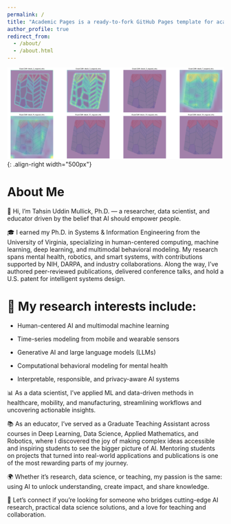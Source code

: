 ```yaml
---
permalink: /
title: "Academic Pages is a ready-to-fork GitHub Pages template for academic personal websites"
author_profile: true
redirect_from: 
  - /about/
  - /about.html
---
```


![Illustration of my work](/images/gradcam_fvp2.png){: .align-right width="500px"}

# About Me

👋 Hi, I’m Tahsin Uddin Mullick, Ph.D. — a researcher, data scientist, and educator driven by the belief that AI should empower people.

🎓 I earned my Ph.D. in Systems & Information Engineering from the University of Virginia, specializing in human-centered computing, machine learning, deep learning, and multimodal behavioral modeling. My research spans mental health, robotics, and smart systems, with contributions supported by NIH, DARPA, and industry collaborations. Along the way, I’ve authored peer-reviewed publications, delivered conference talks, and hold a U.S. patent for intelligent systems design.

# 🔬 My research interests include:

- Human-centered AI and multimodal machine learning

- Time-series modeling from mobile and wearable sensors

- Generative AI and large language models (LLMs)

- Computational behavioral modeling for mental health

- Interpretable, responsible, and privacy-aware AI systems



📊 As a data scientist, I’ve applied ML and data-driven methods in healthcare, mobility, and manufacturing, streamlining workflows and uncovering actionable insights.

📚 As an educator, I’ve served as a Graduate Teaching Assistant across courses in Deep Learning, Data Science, Applied Mathematics, and Robotics, where I discovered the joy of making complex ideas accessible and inspiring students to see the bigger picture of AI. Mentoring students on projects that turned into real-world applications and publications is one of the most rewarding parts of my journey.

🌍 Whether it’s research, data science, or teaching, my passion is the same: using AI to unlock understanding, create impact, and share knowledge.

🚀 Let’s connect if you’re looking for someone who bridges cutting-edge AI research, practical data science solutions, and a love for teaching and collaboration.
